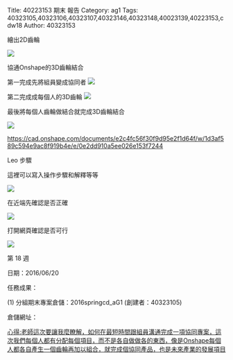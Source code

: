 Title: 40223153   期末  報告
Category: ag1
Tags: 40323105,40323106,40323107,40323146,40323148,40023139,40223153,cdw18
Author: 40323153

繪出2D齒輪

<img src="http://i.imgur.com/s543iKI.png">

協通Onshape的3D齒輪結合

第一完成先將組員變成協同者
<img src="http://i.imgur.com/SmWDJZF.png">

第二完成成每個人的3D齒輪
<img src="http://i.imgur.com/e5jeVBU.png">

最後將每個人齒輪做結合就完成3D齒輪結合

<img src="http://i.imgur.com/TYEW8Bc.png">

<a href="https://cad.onshape.com/documents/e2c4fc56f30f9d95e2f1d64f/w/1d3af589c594e9ac8f919b4e/e/0e2dd910a5ee026e153f7244">https://cad.onshape.com/documents/e2c4fc56f30f9d95e2f1d64f/w/1d3af589c594e9ac8f919b4e/e/0e2dd910a5ee026e153f7244</a>

Leo 步驟

這裡可以寫入操作步驟和解釋等等

<img src="http://i.imgur.com/U9Y9udb.png">

在近端先確認是否正確

<img src="http://i.imgur.com/2HIj0tJ.png">

打開網頁確認是否可行

<img src="http://i.imgur.com/l5j1x6v.png">



第 18 週

日期：2016/06/20

任務成果：


(1) 分組期末專案倉儲：2016springcd_aG1 (創建者：40323105)


倉儲網址： <a href="https://github.com/40323105/2016springcd_aG1">



心得:老師這次要讓我麼瞭解，如何在最短時間跟組員溝通完成一項協同專案，這次我們每個人都有分配每個項目，而不是各自做做各的東西，像是Onshape每個人都各自產生一個齒輪再加以組合，就完成個協同產品，也是未來產業的發展項目